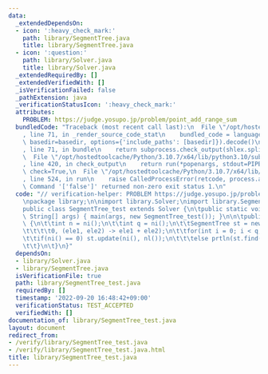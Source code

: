 ```yaml
---
data:
  _extendedDependsOn:
  - icon: ':heavy_check_mark:'
    path: library/SegmentTree.java
    title: library/SegmentTree.java
  - icon: ':question:'
    path: library/Solver.java
    title: library/Solver.java
  _extendedRequiredBy: []
  _extendedVerifiedWith: []
  _isVerificationFailed: false
  _pathExtension: java
  _verificationStatusIcon: ':heavy_check_mark:'
  attributes:
    PROBLEM: https://judge.yosupo.jp/problem/point_add_range_sum
  bundledCode: "Traceback (most recent call last):\n  File \"/opt/hostedtoolcache/Python/3.10.7/x64/lib/python3.10/site-packages/onlinejudge_verify/documentation/build.py\"\
    , line 71, in _render_source_code_stat\n    bundled_code = language.bundle(stat.path,\
    \ basedir=basedir, options={'include_paths': [basedir]}).decode()\n  File \"/opt/hostedtoolcache/Python/3.10.7/x64/lib/python3.10/site-packages/onlinejudge_verify/languages/user_defined.py\"\
    , line 71, in bundle\n    return subprocess.check_output(shlex.split(command))\n\
    \  File \"/opt/hostedtoolcache/Python/3.10.7/x64/lib/python3.10/subprocess.py\"\
    , line 420, in check_output\n    return run(*popenargs, stdout=PIPE, timeout=timeout,\
    \ check=True,\n  File \"/opt/hostedtoolcache/Python/3.10.7/x64/lib/python3.10/subprocess.py\"\
    , line 524, in run\n    raise CalledProcessError(retcode, process.args,\nsubprocess.CalledProcessError:\
    \ Command '['false']' returned non-zero exit status 1.\n"
  code: "// verification-helper: PROBLEM https://judge.yosupo.jp/problem/point_add_range_sum\n\
    \npackage library;\n\nimport library.Solver;\nimport library.SegmentTree;\n\n\
    public class SegmentTree_test extends Solver {\n\tpublic static void main(final\
    \ String[] args) { main(args, new SegmentTree_test()); }\n\n\tpublic void solve()\
    \ {\n\t\tint n = ni();\n\t\tint q = ni();\n\t\tSegmentTree st = new SegmentTree(nl(n),\n\
    \t\t\t\t0, (ele1, ele2) -> ele1 + ele2);\n\t\tfor(int i = 0; i < q; i ++) {\n\t\
    \t\tif(ni() == 0) st.update(ni(), nl());\n\t\t\telse prtln(st.find(ni(), ni()));\n\
    \t\t}\n\t}\n}"
  dependsOn:
  - library/Solver.java
  - library/SegmentTree.java
  isVerificationFile: true
  path: library/SegmentTree_test.java
  requiredBy: []
  timestamp: '2022-09-20 16:48:42+09:00'
  verificationStatus: TEST_ACCEPTED
  verifiedWith: []
documentation_of: library/SegmentTree_test.java
layout: document
redirect_from:
- /verify/library/SegmentTree_test.java
- /verify/library/SegmentTree_test.java.html
title: library/SegmentTree_test.java
---
```

